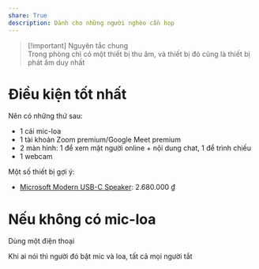 ```yaml
---  
share: True  
description: Dành cho những người nghèo cần họp  
---  
```

  
> [!important] Nguyên tắc chung  
> Trong phòng chỉ có một thiết bị thu âm, và thiết bị đó cũng là thiết bị phát âm duy nhất  
  
  
# Điều kiện tốt nhất   
Nên có những thứ sau:  
- 1 cái mic-loa  
- 1 tài khoản Zoom premium/Google Meet premium  
- 2 màn hình: 1 để xem mặt người online + nội dung chat, 1 để trình chiếu  
- 1 webcam   
  
Một số thiết bị gợi ý:  
- [Microsoft Modern USB-C Speaker](https://www.youtube.com/watch?v=S2qjBBnVeqU "Giờ họp khỏi xài tai nghe nữa, quá ngon: Microsoft Modern USB-C Speaker - YouTube"): 2.680.000 ₫  
  
# Nếu không có mic-loa  
Dùng một điện thoại  
  
Khi ai  nói thì người đó bật mic và loa, tất cả mọi  người tắt